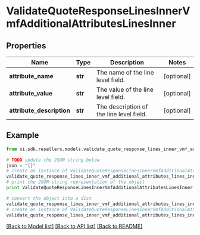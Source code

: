 # ValidateQuoteResponseLinesInnerVmfAdditionalAttributesLinesInner


## Properties

Name | Type | Description | Notes
------------ | ------------- | ------------- | -------------
**attribute_name** | **str** | The name of the line level field. | [optional] 
**attribute_value** | **str** | The value of the line level field. | [optional] 
**attribute_description** | **str** | The description of the line level field. | [optional] 

## Example

```python
from xi.sdk.resellers.models.validate_quote_response_lines_inner_vmf_additional_attributes_lines_inner import ValidateQuoteResponseLinesInnerVmfAdditionalAttributesLinesInner

# TODO update the JSON string below
json = "{}"
# create an instance of ValidateQuoteResponseLinesInnerVmfAdditionalAttributesLinesInner from a JSON string
validate_quote_response_lines_inner_vmf_additional_attributes_lines_inner_instance = ValidateQuoteResponseLinesInnerVmfAdditionalAttributesLinesInner.from_json(json)
# print the JSON string representation of the object
print ValidateQuoteResponseLinesInnerVmfAdditionalAttributesLinesInner.to_json()

# convert the object into a dict
validate_quote_response_lines_inner_vmf_additional_attributes_lines_inner_dict = validate_quote_response_lines_inner_vmf_additional_attributes_lines_inner_instance.to_dict()
# create an instance of ValidateQuoteResponseLinesInnerVmfAdditionalAttributesLinesInner from a dict
validate_quote_response_lines_inner_vmf_additional_attributes_lines_inner_form_dict = validate_quote_response_lines_inner_vmf_additional_attributes_lines_inner.from_dict(validate_quote_response_lines_inner_vmf_additional_attributes_lines_inner_dict)
```
[[Back to Model list]](../README.md#documentation-for-models) [[Back to API list]](../README.md#documentation-for-api-endpoints) [[Back to README]](../README.md)


